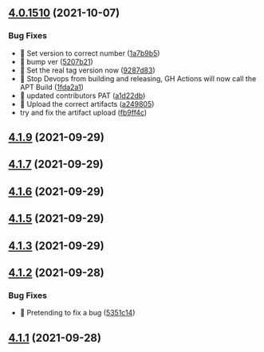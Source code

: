 ## [4.0.1510](https://github.com/Ombi-app/Ombi/compare/v4.0.1602...v4.0.1510) (2021-10-07)


### Bug Fixes

* :bookmark: Set version to correct number ([1a7b9b5](https://github.com/Ombi-app/Ombi/commit/1a7b9b50578675532fdb0f656cbaf51306166b84))
* :bug: bump ver ([5207b21](https://github.com/Ombi-app/Ombi/commit/5207b21f2f98cc63f16a72bd79ecac6abf838139))
* :bug: Set the real tag version now ([9287d83](https://github.com/Ombi-app/Ombi/commit/9287d83c134e62c9f0a5d271cfd88eefc9dcae39))
* :bug: Stop Devops from building and releasing, GH Actions will now call the APT Build ([1fda2a1](https://github.com/Ombi-app/Ombi/commit/1fda2a1d37c1182177fdca55e38b98a85dc1fe05))
* :bug: updated contributors PAT ([a1d22db](https://github.com/Ombi-app/Ombi/commit/a1d22db4d14c63c39e79d47d99cc7ca2efe393df))
* :bug: Upload the correct artifacts ([a249805](https://github.com/Ombi-app/Ombi/commit/a2498051cfd679dd19206571883a08d77e159e2b))
* try and fix the artifact upload ([fb9ff4c](https://github.com/Ombi-app/Ombi/commit/fb9ff4ccde9121dce6da379198de225686123457))



## [4.1.9](https://github.com/Ombi-app/Ombi/compare/v4.1.8...v4.1.9) (2021-09-29)



## [4.1.7](https://github.com/Ombi-app/Ombi/compare/v4.1.6...v4.1.7) (2021-09-29)



## [4.1.6](https://github.com/Ombi-app/Ombi/compare/v4.1.5...v4.1.6) (2021-09-29)



## [4.1.5](https://github.com/Ombi-app/Ombi/compare/v4.1.4...v4.1.5) (2021-09-29)



## [4.1.3](https://github.com/Ombi-app/Ombi/compare/v4.1.2...v4.1.3) (2021-09-29)



## [4.1.2](https://github.com/Ombi-app/Ombi/compare/v4.1.1...v4.1.2) (2021-09-28)


### Bug Fixes

* :bug: Pretending to fix a bug ([5351c14](https://github.com/Ombi-app/Ombi/commit/5351c14cb087f9ecbb37b784724bb35107d17cb8))



## [4.1.1](https://github.com/Ombi-app/Ombi/compare/v4.0.1506...v4.1.1) (2021-09-28)




